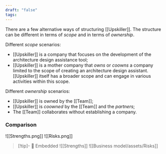 ```yaml
---
draft: "false"
tags:
---
```

There are a few alternative ways of structuring [[Upskiller]]. The structure can be different in terms of _scope_ and in terms of _ownership_.

Different _scope_ scenarios:

* [[Upskiller]] is a company that focuses on the development of the architecture design assistance tool;
* [[Upskiller]] is a mother company that _owns_ or _coowns_ a company limited to the scope of creating an architecture design assistant. [[Upskiller]] itself has a broader scope and can engage in various activities within this scope.

Different _ownership_ scenarios:

* [[Upskiller]] is owned by the [[Team]];
* [[Upskiller]] is _coowned_ by the [[Team]] and the _partners_;
* The [[Team]] collaborates without establishing a company.

### Comparison

![[Strengths.png]]
![[Risks.png]]


>[!tip]- 👀 Embedded
> ![[Strengths]]
> ![[Business model/assets/Risks]]
